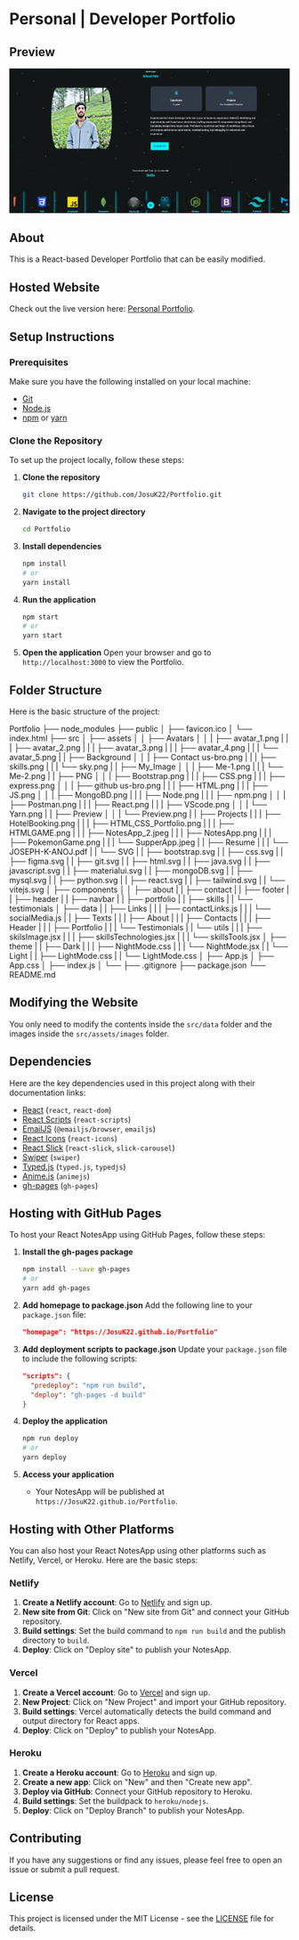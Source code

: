 # Personal | Developer Portfolio

## Preview
<div align="center">
  <img src="./src/assets/Preview/Preview.png" alt="Portfolio Preview" width="600"/>
</div>

## About
This is a React-based Developer Portfolio that can be easily modified.

## Hosted Website
Check out the live version here: [Personal Portfolio](https://josuk22.github.io/Portfolio/).

## Setup Instructions

### Prerequisites
Make sure you have the following installed on your local machine:
- [Git](https://git-scm.com/)
- [Node.js](https://nodejs.org/)
- [npm](https://www.npmjs.com/) or [yarn](https://yarnpkg.com/)

### Clone the Repository
To set up the project locally, follow these steps:

1. **Clone the repository**
    ```bash
    git clone https://github.com/JosuK22/Portfolio.git
    ```

2. **Navigate to the project directory**
    ```bash
    cd Portfolio
    ```

3. **Install dependencies**
    ```bash
    npm install
    # or
    yarn install
    ```

4. **Run the application**
    ```bash
    npm start
    # or
    yarn start
    ```

5. **Open the application**
    Open your browser and go to `http://localhost:3000` to view the Portfolio.

## Folder Structure
Here is the basic structure of the project:

Portfolio
├── node_modules
├── public
│   ├── favicon.ico
│   └── index.html
├── src
│   ├── assets
│   │   ├── Avatars
│   │   |   ├── avatar_1.png
|   |   |   ├── avatar_2.png
|   |   |   ├── avatar_3.png
|   |   |   ├── avatar_4.png
|   |   |   └── avatar_5.png
|   |   ├── Background
│   │   |   ├── Contact us-bro.png
|   |   |   ├── skills.png
|   |   |   └── sky.png
|   |   ├── My_Image
│   │   |   ├── Me-1.png
|   |   |   └── Me-2.png
|   |   ├── PNG
│   │   |   ├── Bootstrap.png
|   |   |   ├── CSS.png
|   |   |   ├── express.png
│   │   |   ├── github us-bro.png
|   |   |   ├── HTML.png
|   |   |   ├── JS.png
│   │   |   ├── MongoBD.png
|   |   |   ├── Node.png
|   |   |   ├── npm.png
│   │   |   ├── Postman.png
|   |   |   ├── React.png
|   |   |   ├── VScode.png
│   │   |   └── Yarn.png
|   |   ├── Preview
│   │   |   └── Preview.png
|   |   ├── Projects
|   |   |   ├── HotelBooking.png
|   |   |   ├── HTML,CSS_Portfolio.png
|   |   |   ├── HTMLGAME.png
|   |   |   ├── NotesApp_2.jpeg
|   |   |   ├── NotesApp.png
|   |   |   ├── PokemonGame.png
|   |   |   └── SupperApp.jpeg
|   |   ├── Resume
|   |   |   └── JOSEPH-K-ANOJ.pdf
|   |   └── SVG
|   |       ├── bootstrap.svg
|   |       ├── css.svg
|   |       ├── figma.svg
|   |       ├── git.svg
|   |       ├── html.svg
|   |       ├── java.svg
|   |       ├── javascript.svg
|   |       ├── materialui.svg
|   |       ├── mongoDB.svg
|   |       ├── mysql.svg
|   |       ├── python.svg
|   |       ├── react.svg
|   |       ├── tailwind.svg
|   |       └── vitejs.svg
│   ├── components
│   │   ├── about
|   |   ├── contact
|   |   ├── footer
|   |   ├── header
|   |   ├── navbar
|   |   ├── portfolio
|   |   ├── skills
|   |   └── testimonials
│   ├── data
|   |   ├── Links
|   |   |   ├── contactLinks.js
|   |   |   └── socialMedia.js
|   |   ├── Texts
|   |   |   ├── About
|   |   |   ├── Contacts
|   |   |   ├── Header
|   |   |   ├── Portfolio
|   |   |   └── Testimonials
|   |   └── utils
|   |   |   ├── skilsImage.jsx
|   |   |   ├── skillsTechnologies.jsx
|   |   |   └── skillsTools.jsx
│   ├── theme
|   |   ├── Dark
|   |   |   ├── NightMode.css
|   |   |   └── NightMode.jsx
|   |   └── Light
|   |       ├── LightMode.css
|   |       └── LightMode.css
│   ├── App.js
│   ├── App.css
│   ├── index.js
│   └── 
├── .gitignore
├── package.json
└── README.md


## Modifying the Website
You only need to modify the contents inside the `src/data` folder and the images inside the `src/assets/images` folder.

## Dependencies
Here are the key dependencies used in this project along with their documentation links:

- [React](https://reactjs.org/) (`react`, `react-dom`)
- [React Scripts](https://create-react-app.dev/docs/getting-started/) (`react-scripts`)
- [EmailJS](https://www.emailjs.com/docs/sdk/installation/) (`@emailjs/browser`, `emailjs`)
- [React Icons](https://react-icons.github.io/react-icons/) (`react-icons`)
- [React Slick](https://react-slick.neostack.com/docs/get-started/) (`react-slick`, `slick-carousel`)
- [Swiper](https://swiperjs.com/react) (`swiper`)
- [Typed.js](https://www.npmjs.com/package/typed.js) (`typed.js`, `typedjs`)
- [Anime.js](https://animejs.com/documentation/) (`animejs`)
- [gh-pages](https://www.npmjs.com/package/gh-pages) (`gh-pages`)

## Hosting with GitHub Pages

To host your React NotesApp using GitHub Pages, follow these steps:

1. **Install the gh-pages package**
    ```bash
    npm install --save gh-pages
    # or
    yarn add gh-pages
    ```

2. **Add homepage to package.json**
    Add the following line to your `package.json` file:
    ```json
    "homepage": "https://JosuK22.github.io/Portfolio"
    ```

3. **Add deployment scripts to package.json**
    Update your `package.json` file to include the following scripts:
    ```json
    "scripts": {
      "predeploy": "npm run build",
      "deploy": "gh-pages -d build"
    }
    ```

4. **Deploy the application**
    ```bash
    npm run deploy
    # or
    yarn deploy
    ```

5. **Access your application**
    - Your NotesApp will be published at `https://JosuK22.github.io/Portfolio`.

## Hosting with Other Platforms

You can also host your React NotesApp using other platforms such as Netlify, Vercel, or Heroku. Here are the basic steps:

### Netlify
1. **Create a Netlify account**: Go to [Netlify](https://www.netlify.com) and sign up.
2. **New site from Git**: Click on "New site from Git" and connect your GitHub repository.
3. **Build settings**: Set the build command to `npm run build` and the publish directory to `build`.
4. **Deploy**: Click on "Deploy site" to publish your NotesApp.

### Vercel
1. **Create a Vercel account**: Go to [Vercel](https://vercel.com) and sign up.
2. **New Project**: Click on "New Project" and import your GitHub repository.
3. **Build settings**: Vercel automatically detects the build command and output directory for React apps.
4. **Deploy**: Click on "Deploy" to publish your NotesApp.

### Heroku
1. **Create a Heroku account**: Go to [Heroku](https://www.heroku.com) and sign up.
2. **Create a new app**: Click on "New" and then "Create new app".
3. **Deploy via GitHub**: Connect your GitHub repository to Heroku.
4. **Build settings**: Set the buildpack to `heroku/nodejs`.
5. **Deploy**: Click on "Deploy Branch" to publish your NotesApp.

## Contributing
If you have any suggestions or find any issues, please feel free to open an issue or submit a pull request.

## License
This project is licensed under the MIT License - see the [LICENSE](LICENSE) file for details.
